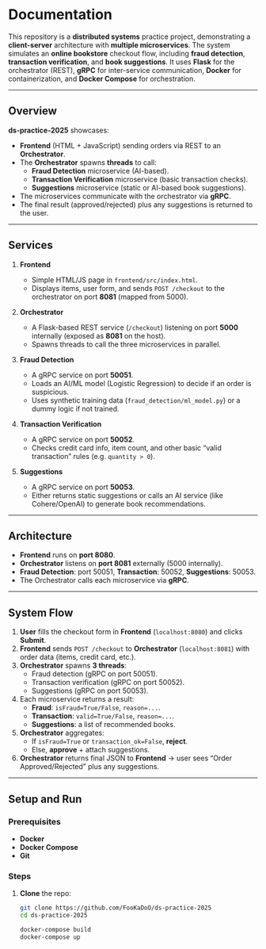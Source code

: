 # Documentation

This repository is a **distributed systems** practice project, demonstrating a **client-server** architecture with **multiple microservices**. The system simulates an **online bookstore** checkout flow, including **fraud detection**, **transaction verification**, and **book suggestions**. It uses **Flask** for the orchestrator (REST), **gRPC** for inter-service communication, **Docker** for containerization, and **Docker Compose** for orchestration.

---

## Overview

**ds-practice-2025** showcases:

- **Frontend** (HTML + JavaScript) sending orders via REST to an **Orchestrator**.
- The **Orchestrator** spawns **threads** to call:
  - **Fraud Detection** microservice (AI-based).
  - **Transaction Verification** microservice (basic transaction checks).
  - **Suggestions** microservice (static or AI-based book suggestions).
- The microservices communicate with the orchestrator via **gRPC**.
- The final result (approved/rejected) plus any suggestions is returned to the user.

---

## Services

1. **Frontend**  
   - Simple HTML/JS page in `frontend/src/index.html`.  
   - Displays items, user form, and sends `POST /checkout` to the orchestrator on port **8081** (mapped from 5000).

2. **Orchestrator**  
   - A Flask-based REST service (`/checkout`) listening on port **5000** internally (exposed as **8081** on the host).  
   - Spawns threads to call the three microservices in parallel.

3. **Fraud Detection**  
   - A gRPC service on port **50051**.  
   - Loads an AI/ML model (Logistic Regression) to decide if an order is suspicious.  
   - Uses synthetic training data (`fraud_detection/ml_model.py`) or a dummy logic if not trained.

4. **Transaction Verification**  
   - A gRPC service on port **50052**.  
   - Checks credit card info, item count, and other basic “valid transaction” rules (e.g. `quantity > 0`).

5. **Suggestions**  
   - A gRPC service on port **50053**.  
   - Either returns static suggestions or calls an AI service (like Cohere/OpenAI) to generate book recommendations.

---

## Architecture

- **Frontend** runs on **port 8080**.  
- **Orchestrator** listens on **port 8081** externally (5000 internally).  
- **Fraud Detection**: port 50051, **Transaction**: 50052, **Suggestions**: 50053.  
- The Orchestrator calls each microservice via **gRPC**.

---

## System Flow

1. **User** fills the checkout form in **Frontend** (`localhost:8080`) and clicks **Submit**.
2. **Frontend** sends `POST /checkout` to **Orchestrator** (`localhost:8081`) with order data (items, credit card, etc.).
3. **Orchestrator** spawns **3 threads**:
   - Fraud detection (gRPC on port 50051).  
   - Transaction verification (gRPC on port 50052).  
   - Suggestions (gRPC on port 50053).  
4. Each microservice returns a result:
   - **Fraud**: `isFraud=True/False`, `reason=...`.
   - **Transaction**: `valid=True/False`, `reason=...`.
   - **Suggestions**: a list of recommended books.
5. **Orchestrator** aggregates:
   - If `isFraud=True` or `transaction_ok=False`, **reject**.  
   - Else, **approve** + attach suggestions.
6. **Orchestrator** returns final JSON to **Frontend** → user sees “Order Approved/Rejected” plus any suggestions.

---

## Setup and Run

### Prerequisites

- **Docker**  
- **Docker Compose**
- **Git**

### Steps

1. **Clone** the repo:
   ```bash
   git clone https://github.com/FooKaDoO/ds-practice-2025
   cd ds-practice-2025

   docker-compose build
   docker-compose up